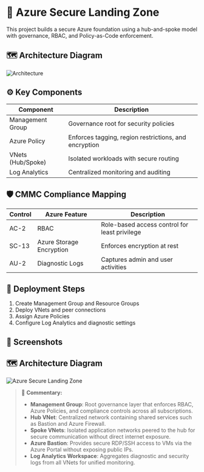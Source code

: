 # 🧱 Azure Secure Landing Zone

This project builds a secure Azure foundation using a hub-and-spoke model with governance, RBAC, and Policy-as-Code enforcement.

## 🗺️ Architecture Diagram
![Architecture](./docs/architecture-diagram.png)

## ⚙️ Key Components
| Component | Description |
|------------|--------------|
| Management Group | Governance root for security policies |
| Azure Policy | Enforces tagging, region restrictions, and encryption |
| VNets (Hub/Spoke) | Isolated workloads with secure routing |
| Log Analytics | Centralized monitoring and auditing |

## 🛡️ CMMC Compliance Mapping
| Control | Azure Feature | Description |
|----------|----------------|--------------|
| AC-2 | RBAC | Role-based access control for least privilege |
| SC-13 | Azure Storage Encryption | Enforces encryption at rest |
| AU-2 | Diagnostic Logs | Captures admin and user activities |

## 🚀 Deployment Steps
1. Create Management Group and Resource Groups  
2. Deploy VNets and peer connections  
3. Assign Azure Policies  
4. Configure Log Analytics and diagnostic settings  

## 📸 Screenshots
## 🗺️ Architecture Diagram
![Azure Secure Landing Zone](./docs/architecture-diagram.png)

> 💬 **Commentary:**  
> - **Management Group**: Root governance layer that enforces RBAC, Azure Policies, and compliance controls across all subscriptions.  
> - **Hub VNet**: Centralized network containing shared services such as Bastion and Azure Firewall.  
> - **Spoke VNets**: Isolated application networks peered to the hub for secure communication without direct internet exposure.  
> - **Azure Bastion**: Provides secure RDP/SSH access to VMs via the Azure Portal without exposing public IPs.  
> - **Log Analytics Workspace**: Aggregates diagnostic and security logs from all VNets for unified monitoring.

